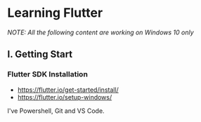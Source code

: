 
Learning Flutter
====

<em>NOTE: All the following content are working on Windows 10 only</em>

I. Getting Start
---

### Flutter SDK Installation

- https://flutter.io/get-started/install/
- https://flutter.io/setup-windows/

I've Powershell, Git and VS Code.


<!--stackedit_data:
eyJoaXN0b3J5IjpbLTM0MDI0MjI2NiwtMTU2MjgyNDQwNF19
-->